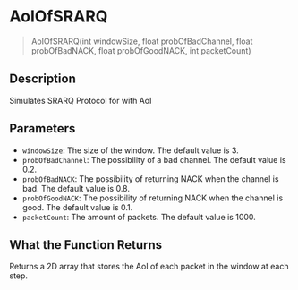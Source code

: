 # AoIOfSRARQ

> AoIOfSRARQ(int windowSize, float probOfBadChannel, float probOfBadNACK, float probOfGoodNACK, int packetCount)


## Description

Simulates SRARQ Protocol for with AoI

## Parameters

- `windowSize`: The size of the window. The default value is 3.
- `probOfBadChannel`: The possibility of a bad channel. The default value is 0.2.
- `probOfBadNACK`: The possibility of returning NACK when the channel is bad. The default value is 0.8.
- `probOfGoodNACK`: The possibility of returning NACK when the channel is good. The default value is 0.1.
- `packetCount`: The amount of packets. The default value is 1000.

## What the Function Returns

Returns a 2D array that stores the AoI of each packet in the window at each step.
